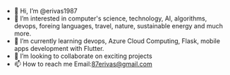 - 👋 Hi, I’m @erivas1987
- 👀 I’m interested in computer's science, technology, AI, algorithms, devops, foreing languages, travel, nature, sustainable energy and much more. 
- 🌱 I’m currently learning devops, Azure Cloud Computing, Flask, mobile apps development with Flutter. 
- 💞️ I’m looking to collaborate on exciting projects
- 📫 How to reach me Email:87erivas@gmail.com

<!---
erivas1987/erivas1987 is a ✨ special ✨ repository because its `README.md` (this file) appears on your GitHub profile.
You can click the Preview link to take a look at your changes.
--->
